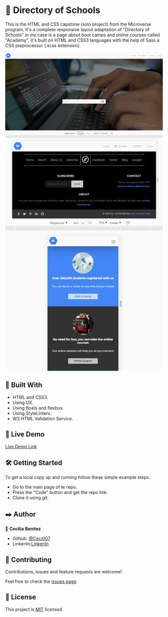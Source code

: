 #  🧐 Directory of Schools

This is the HTML and CSS capstone (solo project) from the Microverse program, It's a complete responsive layout adaptation of "Directory of Schools" in my case is a page about boot camps and online courses called "Academy", it's built on HTML and CSS3 languages with the help 
of Sass a CSS preprocessor (.scss extension).

![screenshot_desktop](./img/app/app_screenshot_desktop.png)
![screenshot_tablet](./img/app/app_screenshot_tablet.png)
![screenshot_mobile](./img/app/app_screenshot_mobile.png)


## 🔧 Built With

- HTML and CSS3.
- Using UX.
- Using floats and flexbox.
- Using StyleLinters.
- W3 HTML Validation Service.

## 🔴 Live Demo

[Live Demo Link]()


## 🛠 Getting Started

To get a local copy up and running follow these simple example steps.

- Go to the main page of te repo.
- Press the "Code" button and get the repo link.
- Clone it using git.

## ✒️ Author

👤 **Cecilia Benitez**

- Github: [@Ceci007](https://github.com/Ceci007)
- LinkenIn:[LinkenIn](https://www.linkedin.com/in/cecilia-ben%C3%ADtez-casaccia-498669185/)


## 🤝 Contributing

Contributions, issues and feature requests are welcome!

Feel free to check the [issues page](issues/).

## 📝 License

This project is [MIT](lic.url) licensed.
